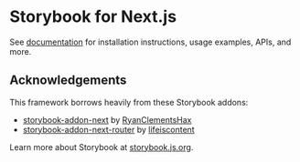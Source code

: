 # Storybook for Next.js

See [documentation](https://storybook.js.org/docs/get-started/frameworks/nextjs?renderer=react&ref=readme) for installation instructions, usage examples, APIs, and more.

## Acknowledgements

This framework borrows heavily from these Storybook addons:

- [storybook-addon-next](https://github.com/RyanClementsHax/storybook-addon-next) by [RyanClementsHax](https://github.com/RyanClementsHax/)
- [storybook-addon-next-router](https://github.com/lifeiscontent/storybook-addon-next-router) by [lifeiscontent](https://github.com/lifeiscontent)

Learn more about Storybook at [storybook.js.org](https://storybook.js.org/?ref=readme).
